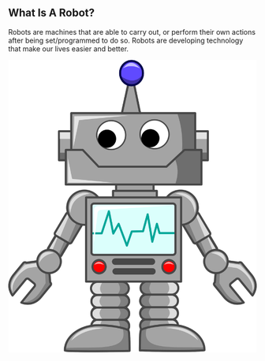 ## What Is A Robot?
Robots are machines that are able to carry out, or perform their own actions after being set/programmed to do so. Robots are developing technology that make our lives easier and better.

 ![Alt Text](Cartoon_Robot.svg.png)
